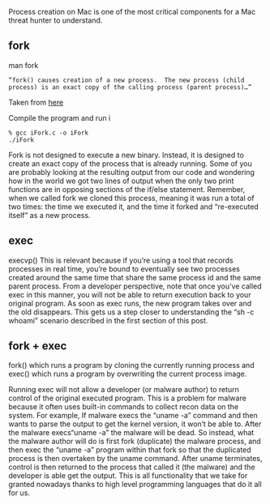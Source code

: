 Process creation on Mac is one of the most critical components for a Mac threat hunter to understand.

## fork
man fork
```
“fork() causes creation of a new process.  The new process (child process) is an exact copy of the calling process (parent process)…”
```
Taken from [here](https://themittenmac.com/low-level-process-hunting-on-macos/)

Compile the program and run i
```
% gcc iFork.c -o iFork 
./iFork
```
Fork is not designed to execute a new binary. Instead, it is designed to create an exact copy of the process that is already running. Some of you are probably looking at the resulting output from our code and wondering how in the world we got two lines of output when the only two print functions are in opposing sections of the if/else statement. Remember, when we called fork we cloned this process, meaning it was run a total of two times: the time we executed it, and the time it forked and “re-executed itself” as a new process. 

## exec

execvp()
This is relevant because if you’re using a tool that records processes in real time, you’re bound to eventually see two processes created around the same time that share the same process id and the same parent process. From a developer perspective, note that once you’ve called exec in this manner, you will not be able to return execution back to your original program. As soon as exec runs, the new program takes over and the old disappears. This gets us a step closer to understanding the “sh -c whoami” scenario described in the first section of this post.

## fork + exec
fork() which runs a program by cloning the currently running process and exec() which runs a program by overwriting the current process image.

Running exec will not allow a developer (or malware author) to return control of the original executed program. This is a problem for malware because it often uses built-in commands to collect recon data on the system. For example, If malware execs the “uname -a” command and then wants to parse the output to get the kernel version, it won’t be able to. After the malware execs“uname -a” the malware will be dead. So instead, what the malware author will do is first fork (duplicate) the malware process, and then exec the “uname -a” program within that fork so that the duplicated process is then overtaken by the uname command. After uname terminates, control is then returned to the process that called it (the malware) and the developer is able get the output. This is all functionality that we take for granted nowadays thanks to high level programming languages that do it all for us.

